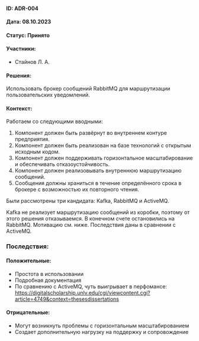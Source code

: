 #### ID: ADR-004

#### Дата: 08.10.2023

#### Статус: Принято

#### Участники:
* Стайнов Л. А.

#### Решения:
Использовать брокер сообщений RabbitMQ для маршрутизации пользовательских уведомлений.

#### Контекст:
Работаем со следующими вводными:
1. Компонент должен быть развёрнут во внутреннем контуре предприятия.
2. Компонент должен быть реализован на базе технологий с открытым исходным кодом.
3. Компонент должен поддерживать горизонтальное масштабирование и обеспечивать отказоустойчивость.
4. Компонент должен реализовывать внутреннюю маршрутизацию сообщений.
5. Сообщения должны храниться в течение определённого срока в брокере с возможностью их повторного чтения.

Были рассмотрены три кандидата: Kafka, RabbitMQ и ActiveMQ.

Kafka не реализует маршрутизацию сообщений из коробки, поэтому от этого решения отказываемся. В конечном счете остановились на RabbitMQ. Мотивацию см. ниже. Последствия даны в сравнении с ActiveMQ.

### Последствия:
#### Положительные:
* Простота в использовании
* Подробная документация
* По сравнению с ActiveMQ, чуть выигрывает в перфомансе: https://digitalscholarship.unlv.edu/cgi/viewcontent.cgi?article=4749&context=thesesdissertations
#### Отрицательные:
* Могут возникнуть проблемы с горизонтальным масштабированием
* Создает дополнительную нагрузку на поддержку и сопровождение